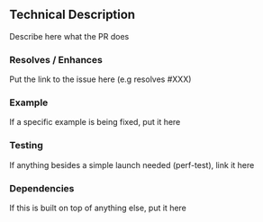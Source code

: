 ## Technical Description

Describe here what the PR does

### Resolves / Enhances

Put the link to the issue here
(e.g resolves #XXX)

### Example

If a specific example is being fixed, put it here

### Testing

If anything besides a simple launch needed (perf-test), link it here

### Dependencies

If this is built on top of anything else, put it here


